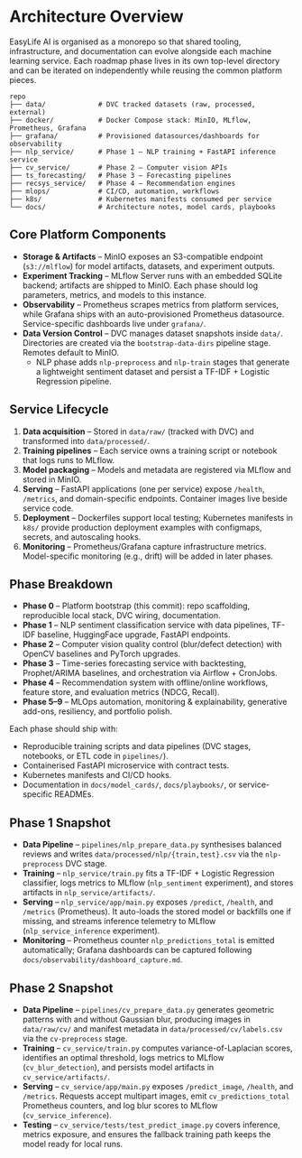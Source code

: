 # Architecture Overview

EasyLife AI is organised as a monorepo so that shared tooling, infrastructure, and documentation can evolve alongside each machine learning service. Each roadmap phase lives in its own top-level directory and can be iterated on independently while reusing the common platform pieces.

```
repo
├── data/             # DVC tracked datasets (raw, processed, external)
├── docker/           # Docker Compose stack: MinIO, MLflow, Prometheus, Grafana
├── grafana/          # Provisioned datasources/dashboards for observability
├── nlp_service/      # Phase 1 – NLP training + FastAPI inference service
├── cv_service/       # Phase 2 – Computer vision APIs
├── ts_forecasting/   # Phase 3 – Forecasting pipelines
├── recsys_service/   # Phase 4 – Recommendation engines
├── mlops/            # CI/CD, automation, workflows
├── k8s/              # Kubernetes manifests consumed per service
└── docs/             # Architecture notes, model cards, playbooks
```

## Core Platform Components

- **Storage & Artifacts** – MinIO exposes an S3-compatible endpoint (`s3://mlflow`) for model artifacts, datasets, and experiment outputs.
- **Experiment Tracking** – MLflow Server runs with an embedded SQLite backend; artifacts are shipped to MinIO. Each phase should log parameters, metrics, and models to this instance.
- **Observability** – Prometheus scrapes metrics from platform services, while Grafana ships with an auto-provisioned Prometheus datasource. Service-specific dashboards live under `grafana/`.
- **Data Version Control** – DVC manages dataset snapshots inside `data/`. Directories are created via the `bootstrap-data-dirs` pipeline stage. Remotes default to MinIO.
  - NLP phase adds `nlp-preprocess` and `nlp-train` stages that generate a lightweight sentiment dataset and persist a TF-IDF + Logistic Regression pipeline.

## Service Lifecycle

1. **Data acquisition** – Stored in `data/raw/` (tracked with DVC) and transformed into `data/processed/`.
2. **Training pipelines** – Each service owns a training script or notebook that logs runs to MLflow.
3. **Model packaging** – Models and metadata are registered via MLflow and stored in MinIO.
4. **Serving** – FastAPI applications (one per service) expose `/health`, `/metrics`, and domain-specific endpoints. Container images live beside service code.
5. **Deployment** – Dockerfiles support local testing; Kubernetes manifests in `k8s/` provide production deployment examples with configmaps, secrets, and autoscaling hooks.
6. **Monitoring** – Prometheus/Grafana capture infrastructure metrics. Model-specific monitoring (e.g., drift) will be added in later phases.

## Phase Breakdown

- **Phase 0** – Platform bootstrap (this commit): repo scaffolding, reproducible local stack, DVC wiring, documentation.
- **Phase 1** – NLP sentiment classification service with data pipelines, TF-IDF baseline, HuggingFace upgrade, FastAPI endpoints.
- **Phase 2** – Computer vision quality control (blur/defect detection) with OpenCV baselines and PyTorch upgrades.
- **Phase 3** – Time-series forecasting service with backtesting, Prophet/ARIMA baselines, and orchestration via Airflow + CronJobs.
- **Phase 4** – Recommendation system with offline/online workflows, feature store, and evaluation metrics (NDCG, Recall).
- **Phase 5–9** – MLOps automation, monitoring & explainability, generative add-ons, resiliency, and portfolio polish.

Each phase should ship with:
- Reproducible training scripts and data pipelines (DVC stages, notebooks, or ETL code in `pipelines/`).
- Containerised FastAPI microservice with contract tests.
- Kubernetes manifests and CI/CD hooks.
- Documentation in `docs/model_cards/`, `docs/playbooks/`, or service-specific READMEs.

## Phase 1 Snapshot

- **Data Pipeline** – `pipelines/nlp_prepare_data.py` synthesises balanced reviews and writes `data/processed/nlp/{train,test}.csv` via the `nlp-preprocess` DVC stage.
- **Training** – `nlp_service/train.py` fits a TF-IDF + Logistic Regression classifier, logs metrics to MLflow (`nlp_sentiment` experiment), and stores artifacts in `nlp_service/artifacts/`.
- **Serving** – `nlp_service/app/main.py` exposes `/predict`, `/health`, and `/metrics` (Prometheus). It auto-loads the stored model or backfills one if missing, and streams inference telemetry to MLflow (`nlp_service_inference` experiment).
- **Monitoring** – Prometheus counter `nlp_predictions_total` is emitted automatically; Grafana dashboards can be captured following `docs/observability/dashboard_capture.md`.

## Phase 2 Snapshot

- **Data Pipeline** – `pipelines/cv_prepare_data.py` generates geometric patterns with and without Gaussian blur, producing images in `data/raw/cv/` and manifest metadata in `data/processed/cv/labels.csv` via the `cv-preprocess` stage.
- **Training** – `cv_service/train.py` computes variance-of-Laplacian scores, identifies an optimal threshold, logs metrics to MLflow (`cv_blur_detection`), and persists model artifacts in `cv_service/artifacts/`.
- **Serving** – `cv_service/app/main.py` exposes `/predict_image`, `/health`, and `/metrics`. Requests accept multipart images, emit `cv_predictions_total` Prometheus counters, and log blur scores to MLflow (`cv_service_inference`).
- **Testing** – `cv_service/tests/test_predict_image.py` covers inference, metrics exposure, and ensures the fallback training path keeps the model ready for local runs.
